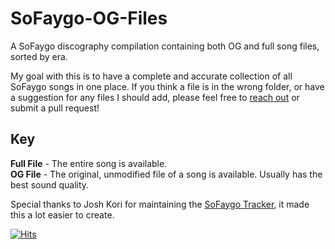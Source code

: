 # SoFaygo-OG-Files
A SoFaygo discography compilation containing both OG and full song files, sorted by era.

My goal with this is to have a complete and accurate collection of all SoFaygo songs in one place. If you think a file is in the wrong folder, or have a suggestion for any files I should add, please feel free to [reach out](https://discordapp.com/users/309659916858294273) or submit a pull request!

## Key
**Full File** - The entire song is available. <br/>
**OG File**	- The original, unmodified file of a song is available. Usually has the best sound quality.

Special thanks to Josh Kori for maintaining the [SoFaygo Tracker](https://docs.google.com/spreadsheets/u/0/d/1HISW5L6rWvEW-ZtHrUQRBbjwfOYTrTuzi5fgPkwtObQ/htmlview), it made this a lot easier to create.

[![Hits](https://hits.seeyoufarm.com/api/count/incr/badge.svg?url=https%3A%2F%2Fgithub.com%2FHeyItsMicro%2FSoFaygo-OG-Files&count_bg=%2379C83D&title_bg=%23555555&icon=&icon_color=%23E7E7E7&title=hits&edge_flat=false)](https://hits.seeyoufarm.com)
